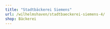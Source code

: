 ```yaml
---
title: "Stadtbäckerei Siemens"
url: /wilhelmshaven/stadtbaeckerei-siemens-4/
shop: Bäckerei
---
```

